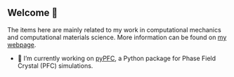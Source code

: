 ## Welcome 👋

<!--
**HHallb/HHallb** is a ✨ _special_ ✨ repository because its `README.md` (this file) appears on your GitHub profile.

Here are some ideas to get you started:

- 🔭 I’m currently working on ...
- 🌱 I’m currently learning ...
- 👯 I’m looking to collaborate on ...
- 🤔 I’m looking for help with ...
- 💬 Ask me about ...
- 📫 How to reach me: ...
- 😄 Pronouns: ...
- ⚡ Fun fact: ...
-->

The items here are mainly related to my work in computational mechanics and computational materials science. More information can be found on [my webpage](https://hhallb.github.io/).

- 🔭 I’m currently working on [pyPFC](https://github.com/HHallb/pyPFC), a Python package for Phase Field Crystal (PFC) simulations.
